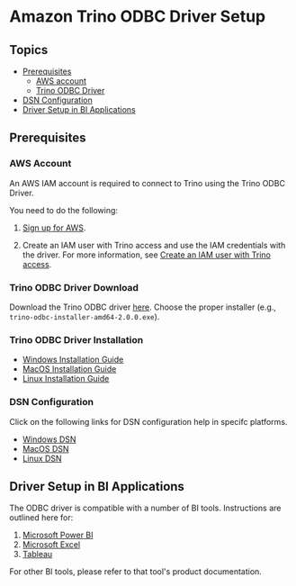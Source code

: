 # Amazon Trino ODBC Driver Setup

## Topics
- [Prerequisites](#prerequisites)
    - [AWS account](#aws-account)
    - [Trino ODBC Driver](#trino-odbc-driver)
- [DSN Configuration](#dsn-configuration)
- [Driver Setup in BI Applications](#driver-setup-in-bi-applications)
    
## Prerequisites

### AWS Account
An AWS IAM account is required to connect to Trino using the Trino ODBC Driver. 

You need to do the following:

1. [Sign up for AWS](https://docs.aws.amazon.com/trino/latest/developerguide/accessing.html#SettingUp.Q.SignUpForAWS).

2. Create an IAM user with Trino access and use the IAM credentials with the driver. For more information, see [Create an IAM user with Trino access](https://docs.aws.amazon.com/trino/latest/developerguide/accessing.html#getting-started.prereqs.iam-user).

### Trino ODBC Driver Download
Download the Trino ODBC driver [here](https://github.com/awslabs/amazon-trino-odbc-driver/releases). Choose the proper installer
(e.g., `trino-odbc-installer-amd64-2.0.0.exe`). 

### Trino ODBC Driver Installation
- [Windows Installation Guide](windows-installation-guide.md)
- [MacOS Installation Guide](macOS-installation-guide.md)
- [Linux Installation Guide](linux-installation-guide.md)

### DSN Configuration
Click on the following links for DSN configuration help in specifc platforms.

- [Windows DSN](windows-dsn-configuration.md)
- [MacOS DSN](macOS-dsn-configuration.md)
- [Linux DSN](linux-dsn-configuration.md)

## Driver Setup in BI Applications
The ODBC driver is compatible with a number of BI tools. Instructions are outlined here for:
1. [Microsoft Power BI](microsoft-power-bi.md)
2. [Microsoft Excel](microsoft-excel.md)
2. [Tableau](tableau.md)

For other BI tools, please refer to that tool's product documentation.
